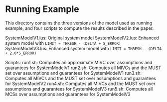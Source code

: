 
# Running Example

This directory contains the three versions of the model used as running example,
and four scripts to compute the results described in the paper.

SystemModelV1.lus: Original system model
SystemModelV2.lus: Enhanced system model with `LIMIT = THRESH - (DELTA + S_ERROR)`
SystemModelV3.lus: Enhanced system model with `LIMIT = THRESH - (DELTA + 2.0*S_ERROR)`

Scripts:
run1.sh: Computes an approximate MIVC over assumptions and guarantees for SystemModelV1
run2.sh: Computes all MIVCs and the MUST set over assumptions and guarantees for SystemModelV1
run3.sh: Computes all MIVCs and the MUST set over assumptions and guarantees for SystemModelV2
run4.sh: Computes all MIVCs and the MUST set over assumptions and guarantees for SystemModelV3
run5.sh: Computes all MCSs over assumptions and guarantees for SystemModelV3

